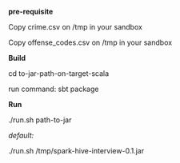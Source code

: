 **pre-requisite** 


Copy crime.csv on /tmp in your sandbox

Copy offense_codes.csv on /tmp in your sandbox


**Build**


cd  to-jar-path-on-target-scala

run command: sbt package


**Run** 

./run.sh  path-to-jar

_default:_

./run.sh  /tmp/spark-hive-interview-0.1.jar